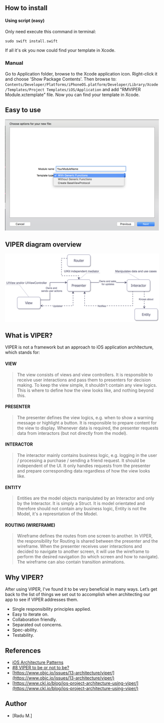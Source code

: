 ## How to install

#### Using script (easy)
Only need execute this command in terminal:
```swift
sudo swift install.swift
```

If all it's ok you now could find your template in Xcode.

### Manual
Go to Application folder, browse to the Xcode application icon. Right-click it and choose 'Show Package Contents'. Then browse to:
`Contents/Developer/Platforms/iPhoneOS.platform/Developer/Library/Xcode/Templates/Project Templates/iOS/Application` and add "RMVIPER Module.xctemplate" file. Now you can find your template in Xcode.


## Easy to use
![](/assets/wizard.png)


## VIPER diagram overview
![Preview](/assets/viper_diagram.png)

## What is VIPER?
VIPER is not a framework  but an approach to iOS application architecture, which stands for:

#### VIEW
>The view consists of views and view controllers. It is responsible to receive user interactions and pass them to presenters for decision making. To keep the view simple, it shouldn’t contain any view logics. This is where to define how the view looks like, and nothing beyond this.

#### PRESENTER
>The presenter defines the view logics, e.g. when to show a warning message or highlight a button. It is responsible to prepare content for the view to display. Whenever data is required, the presenter requests data from interactors (but not directly from the model).

#### INTERACTOR
>The interactor mainly contains business logic, e.g. logging in the user /  processing a purchase / sending a friend request. It should be independent of the UI. It only handles requests from the presenter and prepare corresponding data regardless of how the view looks like.

#### ENTITY
>Entities are the model objects manipulated by an Interactor and only by the Interactor. It is simply a Struct. It is model orientated and therefore should not contain any business logic, Entity is not the Model, it's a represntation of the Model.

#### ROUTING (WIREFRAME)
>Wireframe defines the routes from one screen to another. In VIPER, the responsibility for Routing is shared between the presenter and the wireframe.
When the presenter receives user interactions and decided to navigate to another screen, it will use the wireframe to perform the desired navigation (to which screen and how to navigate). The wireframe can also contain transition animations.

## Why VIPER?
After using VIPER, I've found it to be very beneficial in many ways. Let’s get back to the list of things we set out to accomplish when architecting our app to see if VIPER addresses them.

- Single responsibility principles applied.
- Easy to iterate on.
- Collaboration friendly.
- Separated out concerns.
- Spec-ability.
- Testability. 

## References
- [iOS Architecture Patterns](https://medium.com/ios-os-x-development/ios-architecture-patterns-ecba4c38de52#.ba7q8dcih)
- [#8 VIPER to be or not to be?](https://swifting.io/blog/2016/03/07/8-viper-to-be-or-not-to-be/)
- [https://www.objc.io/issues/13-architecture/viper/](https://www.objc.io/issues/13-architecture/viper/)
- [https://www.ckl.io/blog/ios-project-architecture-using-viper/](https://www.ckl.io/blog/ios-project-architecture-using-viper/)

## Author

* [Radu M.]
